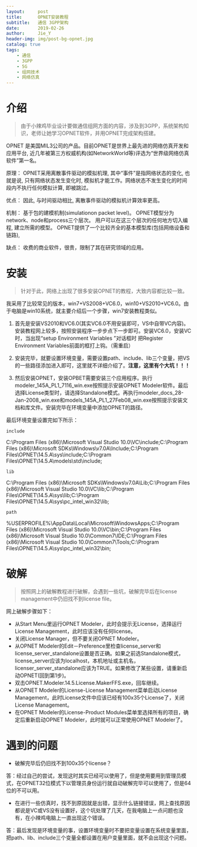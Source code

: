 ```yaml
---
layout:     post
title:      OPNET安装教程
subtitle:   通信 3GPP架构
date:       2019-02-26
author:     Jie_Y
header-img: img/post-bg-opnet.jpg
catalog: true
tags:
    - 通信
    - 3GPP
    - 5G
    - 组网技术
    - 网络仿真
---
```




# 介绍

> 由于小辣鸡毕业设计要做通信组网方面的内容，涉及到3GPP，系统架构知识，老师让她学习OPNET软件，并用OPNET完成架构搭建。

OPNET 是美国MIL3公司的产品。目前OPNET是世界上最先进的网络仿真开发和应用平台, 近几年被第三方权威机构(如NetworkWorld等)评选为“世界级网络仿真软件”第一名。

原理： 
OPNET采用离散事件驱动的模拟机理, 其中“事件”是指网络状态的变化, 也就是说, 只有网络状态发生变化时, 模拟机才能工作。网络状态不发生变化的时间段内不执行任何模拟计算, 即被跳过。 

优点： 
因此, 与时间驱动相比, 离散事件驱动的模拟机计算效率更高。 

机制： 
基于包的建模机制(simulationon packet level)。 
OPNET模型分为network、node和process三个层次。 
用户可以在这三个层次的任何地方切入编程, 建立所需的模型。 
OPNET提供了一个比较齐全的基本模型库(包括网络设备和链路), 

缺点： 
收费的商业软件，很贵，限制了其在研究领域的应用。

# 安装

> 针对于此，网络上出现了很多安装OPNET的教程，大致内容都比较一致。

我采用了比较常见的版本，win7+VS2008+VC6.0，win10+VS2010+VC6.0。由于电脑是win10系统，就主要介绍后一个步骤，win7安装教程类似。

1. 首先是安装VS2010和VC6.0(其实VC6.0不用安装即可，VS中自带VC内容)。安装教程网上较多，按照安装程序一步步点下一步即可。安装VC6.0，安装VC时，当出现“setup Environment Variables ”对话框时 把Register Environment Variables前面的框打上钩。（需重启）
2. 安装完毕，就要设置环境变量，需要设置path、include、lib三个变量，把VS的一些路径添加进入即可，这里就不详细介绍了。**注意，这里有个大坑！！！**

3. 然后安装OPNET，安装OPBET需要安装三个应用程序。执行modeler_145A_PL1_7116_win.exe按照提示安装OPNET Modeler软件。最后选择License类型时，请选择Standalone模式。再执行modeler_docs_28-Jan-2008_win.exe和models_145A_PL1_27Feb08_win.exe按照提示安装文档和库文件。安装完毕在环境变量中添加OPNET的路径。

最后环境变量设置完如下所示：

    include

C:\Program Files (x86)\Microsoft Visual Studio 10.0\VC\include;C:\Program Files (x86)\Microsoft SDKs\Windows\v7.0A\Include;C:\Program Files\OPNET\14.5.A\sys\include;C:\Program Files\OPNET\14.5.A\models\std\include;

    lib

C:\Program Files (x86)\Microsoft SDKs\Windows\v7.0A\Lib;C:\Program Files (x86)\Microsoft Visual Studio 10.0\VC\lib;C:\Program Files\OPNET\14.5.A\sys\lib;C:\Program Files\OPNET\14.5.A\sys\pc_intel_win32\lib;

    path

%USERPROFILE%\AppData\Local\Microsoft\WindowsApps;C:\Program Files (x86)\Microsoft Visual Studio 10.0\VC\bin;C:\Program Files (x86)\Microsoft Visual Studio 10.0\Common7\IDE;C:\Program Files (x86)\Microsoft Visual Studio 10.0\Common7\Tools;C:\Program Files\OPNET\14.5.A\sys\pc_intel_win32\bin;

# 破解

> 按照网上的破解教程进行破解，会遇到一些坑，破解完毕后在license management中仍旧找不到license file。

网上破解步骤如下：

   - 从Start Menu里运行OPNET Modeler，此时会提示无License，选择运行License  Management，此时应该没有任何license。
   - 关闭License Manager，但不要关闭OPNET Modeler。
   - 从OPNET Modeler的Edit－Preference里检查license_server和license_server_standalone设置是否正确。如果之前选Standalone模式，license_server应该为localhost，本机地址或主机名，licenser_server_standalone应该为TRUE。如果修改了某些设置，请重新启动OPNET(回到第1步)。
   - 双击OPNET.Modeler.14.5.License.MakerFFS.exe，回车继续。
   - 从OPNET Modeler的License-License Management菜单启动License Management，此时License文件中应该已经有100x35个License了，关闭License Management。
   - 在OPNET Modeler的License-Product Modules菜单里选择所有的项目，确定后重新启动OPNET Modeler，此时就可以正常使用OPNET Modeler了。

# 遇到的问题

- 破解完毕后仍旧找不到100x35个license？

答：经过自己的尝试，发现这时其实已经可以使用了，但是使用要用到管理员模式，在OPNET32位模式下以管理员身份运行就自动破解完毕可以使用了，但是64位的不可以用。

- 在进行一些仿真时，找不到原因就是出错，显示什么链接错误，网上查找原因都说是VC或VS没有设置好，这个坑处理了几天，在我电脑上一点问题也没有，在小辣鸡电脑上一直出现这个错误。

答：最后发现是环境变量的事，设置环境变量时不要把变量设置在系统变量里面，把path、lib、include三个变量全都设置在用户变量里面，就不会出现这个问题。
















